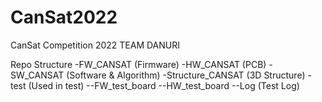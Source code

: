 # CanSat2022
CanSat Competition 2022
TEAM DANURI

Repo Structure
-FW_CANSAT (Firmware)
-HW_CANSAT (PCB)
-SW_CANSAT (Software & Algorithm)
-Structure_CANSAT (3D Structure)
-test (Used in test)
--FW_test_board
--HW_test_board
--Log (Test Log)
